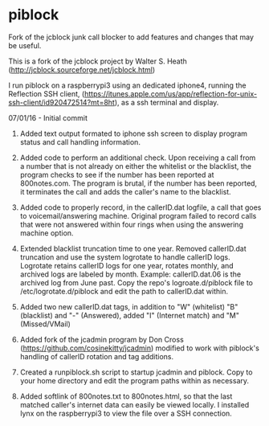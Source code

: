 # piblock
Fork of the jcblock junk call blocker to add features and changes that may be useful.

This is a fork of the jcblock project by Walter S. Heath (http://jcblock.sourceforge.net/jcblock.html)

I run piblock on a raspberrypi3 using an dedicated iphone4, running the Reflection SSH client, 
(https://itunes.apple.com/us/app/reflection-for-unix-ssh-client/id920472514?mt=8ht), as a ssh terminal and display.

07/01/16 - Initial commit

1) Added text output formated to iphone ssh screen to display program status and call handling information.

2) Added code to perform an additional check. Upon receiving a call from a number that is not already on either 
   the whitelist or the blacklist, the program checks to see if the number has been reported at 800notes.com. 
   The program is brutal, if the number has been reported, it terminates the call and adds the caller's name
   to the blacklist.

3) Added code to properly record, in the callerID.dat logfile, a call that goes to voicemail/answering machine.
   Original program failed to record calls that were not answered within four rings when using the answering machine
   option.
   
4) Extended blacklist truncation time to one year. Removed callerID.dat truncation and use the system logrotate to
   handle callerID logs. Logrotate retains callerID logs for one year, rotates monthly, and archived logs are
   labeled by month. Example: callerID.dat.06 is the archived log from June past. 
   Copy the repo's logroate.d/piblock file to /etc/logrotate.d/piblock and edit the path to callerID.dat within.
   
5) Added two new callerID.dat tags, in addition to "W" (whitelist) "B" (blacklist) and "-" (Answered), 
   added "I" (Internet match) and "M" (Missed/VMail)

6) Added fork of the jcadmin program by Don Cross (https://github.com/cosinekitty/jcadmin) modified to work with 
   piblock's handling of callerID rotation and tag additions.

7) Created a runpiblock.sh script to startup jcadmin and piblock. 
   Copy to your home directory and edit the program paths within as necessary.  

8) Added softlink of 800notes.txt to 800notes.html, so that the last matched caller's internet data can easily 
   be viewed locally. I installed lynx on the raspberrypi3 to view the file over a SSH connection. 


   
